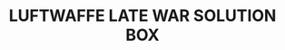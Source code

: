 ---
title: "LUFTWAFFE LATE WAR SOLUTION BOX"
price: "TBA"
desc: "Opis nije dostupan"
img_path: "/assets/img/A.MIG-7702.jpg"
brand: AMMO
available: true
cat: "tools"
subcat: "SOLUTION BOX"
subsubcat: "SS"
---